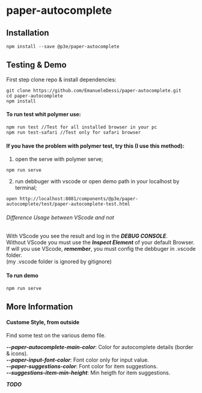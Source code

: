 # paper-autocomplete  


## Installation
```
npm install --save @p3e/paper-autocomplete
```

## Testing & Demo

First step clone repo & install dependencies:
```
git clone https://github.com/EmanueleDessi/paper-autocomplete.git
cd paper-autocomplete
npm install
```

#### To run test whit polymer use:
```
npm run test //Test for all installed browser in your pc
npm run test-safari //Test only for safari browser
```

#### If you have the problem with polymer test, try this (I use this method):

1. open the serve with polymer serve;
```
npm run serve
```
2. run debbuger with vscode or open demo path in your localhost by terminal;
```
open http://localhost:8081/components/@p3e/paper-autocomplete/test/paper-autocomplete-test.html
```

###### Difference Usage between VScode and not
With VScode you see the result and log in the **_DEBUG CONSOLE_**.  
Without VScode you must use the **_Inspect Element_** of your default Browser.  
If will you use VScode, **_remember_**, you must config the debbuger in .vscode folder.  
(my .vscode folder is ignored by gitignore)

#### To run demo
```
npm run serve
```

## More Information

#### Custome Style, from outside
Find some test on the various demo file.

**_--paper-autocomplete-main-color_**: Color for autocomplete details (border & icons).  
**_--paper-input-font-color_**: Font color only for input value.  
**_--paper-suggestions-color_**: Font color for item suggestions.  
**_--suggestions-item-min-height_**: Min heigth for item suggestions.  


**_TODO_**